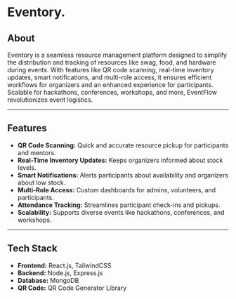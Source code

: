 # Eventory.  

## About  
Eventory is a seamless resource management platform designed to simplify the distribution and tracking of resources like swag, food, and hardware during events. With features like QR code scanning, real-time inventory updates, smart notifications, and multi-role access, it ensures efficient workflows for organizers and an enhanced experience for participants. Scalable for hackathons, conferences, workshops, and more, EventFlow revolutionizes event logistics.  

---

## Features  
- **QR Code Scanning:** Quick and accurate resource pickup for participants and mentors.  
- **Real-Time Inventory Updates:** Keeps organizers informed about stock levels.  
- **Smart Notifications:** Alerts participants about availability and organizers about low stock.  
- **Multi-Role Access:** Custom dashboards for admins, volunteers, and participants.  
- **Attendance Tracking:** Streamlines participant check-ins and pickups.  
- **Scalability:** Supports diverse events like hackathons, conferences, and workshops.  

---

## Tech Stack  
- **Frontend:** React.js, TailwindCSS  
- **Backend:** Node.js, Express.js  
- **Database:** MongoDB  
- **QR Code:** QR Code Generator Library   
